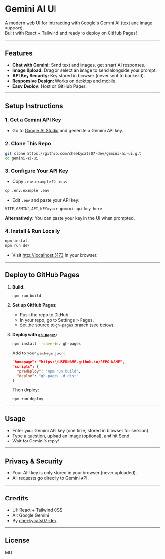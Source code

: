 # Gemini AI UI

A modern web UI for interacting with Google's Gemini AI (text and image support).  
Built with React + Tailwind and ready to deploy on GitHub Pages!

---

## Features

- **Chat with Gemini:** Send text and images, get smart AI responses.
- **Image Upload:** Drag or select an image to send alongside your prompt.
- **API Key Security:** Key stored in browser (never sent to backend).
- **Responsive Design:** Works on desktop and mobile.
- **Easy Deploy:** Host on GitHub Pages.

---

## Setup Instructions

### 1. Get a Gemini API Key

- Go to [Google AI Studio](https://aistudio.google.com/app/apikey) and generate a Gemini API key.

### 2. Clone This Repo

```sh
git clone https://github.com/cheekycats07-dev/gemini-ai-ui.git
cd gemini-ai-ui
```

### 3. Configure Your API Key

- Copy `.env.example` to `.env`:

```sh
cp .env.example .env
```

- Edit `.env` and paste your API key:

```
VITE_GEMINI_API_KEY=your-gemini-api-key-here
```

**Alternatively:** You can paste your key in the UI when prompted.

### 4. Install & Run Locally

```sh
npm install
npm run dev
```

- Visit [http://localhost:5173](http://localhost:5173) in your browser.

---

## Deploy to GitHub Pages

1. **Build:**

    ```sh
    npm run build
    ```

2. **Set up GitHub Pages:**
   - Push the repo to GitHub.
   - In your repo, go to Settings > Pages.
   - Set the source to `gh-pages` branch (see below).

3. **Deploy with [`gh-pages`](https://www.npmjs.com/package/gh-pages):**

    ```sh
    npm install --save-dev gh-pages
    ```

    Add to your `package.json`:

    ```json
    "homepage": "https://USERNAME.github.io/REPO-NAME",
    "scripts": {
      "predeploy": "npm run build",
      "deploy": "gh-pages -d dist"
    }
    ```

    Then deploy:

    ```sh
    npm run deploy
    ```

---

## Usage

- Enter your Gemini API key (one time, stored in browser for session).
- Type a question, upload an image (optional), and hit Send.
- Wait for Gemini’s reply!

---

## Privacy & Security

- Your API key is only stored in your browser (never uploaded).
- All requests go directly to Gemini API.

---

## Credits

- UI: React + Tailwind CSS
- AI: Google Gemini
- By [cheekycats07-dev](https://github.com/cheekycats07-dev)

---

## License

MIT